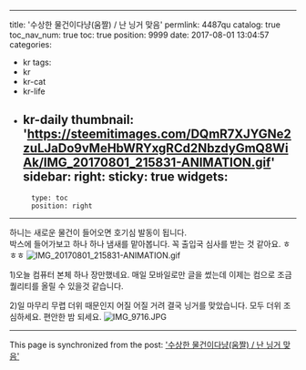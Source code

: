 
---
title: '수상한 물건이다냥(움짤) / 난 닝거 맞음'
permlink: 4487qu
catalog: true
toc_nav_num: true
toc: true
position: 9999
date: 2017-08-01 13:04:57
categories:
- kr
tags:
- kr
- kr-cat
- kr-life
- kr-daily
thumbnail: 'https://steemitimages.com/DQmR7XJYGNe2zuLJaDo9vMeHbWRYxgRCd2NbzdyGmQ8WiAk/IMG_20170801_215831-ANIMATION.gif'
sidebar:
    right:
        sticky: true
widgets:
    -
        type: toc
        position: right
---


하니는 새로운 물건이 들어오면 호기심 발동이 됩니다.  
박스에 들어가보고 하나 하나 냄새를 맡아봅니다. 
꼭 출입국 심사를 받는 것 같아요.  ㅎㅎㅎ
![IMG_20170801_215831-ANIMATION.gif](https://steemitimages.com/DQmR7XJYGNe2zuLJaDo9vMeHbWRYxgRCd2NbzdyGmQ8WiAk/IMG_20170801_215831-ANIMATION.gif)

1)오늘 컴퓨터 본체 하나 장만했네요. 매일 모바일로만 글을 썼는데 이제는 컴으로 조금 퀄리티를 올릴 수 있을것 같습니다. 
 
2)일 마무리 무렵 더위 때문인지 어질 어질 거려 결국 닝거를 맞았습니다.  모두 더위 조심하세요.  편안한 밤 되세요. 
![IMG_9716.JPG](https://steemitimages.com/DQmPAEEzwEaNpnGxbNf74uNTQYBEtCJY3T24sQwq5XeJ8P1/IMG_9716.JPG)

- - -

This page is synchronized from the post: ['수상한 물건이다냥(움짤) / 난 닝거 맞음'](https://steemit.com/@kingbit/4487qu)
